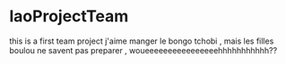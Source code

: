 # laoProjectTeam
this is a first team project
j'aime manger le bongo tchobi , mais les filles boulou ne savent pas preparer , woueeeeeeeeeeeeeeeehhhhhhhhhhh??
